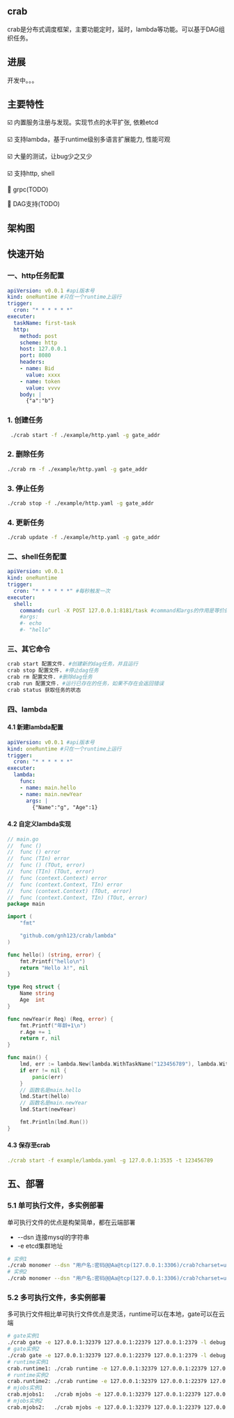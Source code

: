 ## crab
crab是分布式调度框架，主要功能定时，延时，lambda等功能。可以基于DAG组织任务。

## 进展
开发中。。。

## 主要特性
☑️ 内置服务注册与发现。实现节点的水平扩张, 依赖etcd

☑️ 支持lambda，基于runtime级别多语言扩展能力, 性能可观

☑️ 大量的测试，让bug少之又少

☑️  支持http, shell

🔳 grpc(TODO)

🔳 DAG支持(TODO)



## 架构图

## 快速开始
### 一、http任务配置
```yaml
apiVersion: v0.0.1 #api版本号
kind: oneRuntime #只在一个runtime上运行
trigger:
  cron: "* * * * * *"
executer:
  taskName: first-task
  http:
    method: post
    scheme: http
    host: 127.0.0.1
    port: 8080
    headers:
    - name: Bid
      value: xxxx
    - name: token
      value: vvvv
    body: |
      {"a":"b"}
```
### 1. 创建任务
```bash
 ./crab start -f ./example/http.yaml -g gate_addr
```
### 2. 删除任务
```bash
./crab rm -f ./example/http.yaml -g gate_addr
```
### 3. 停止任务
```bash
./crab stop -f ./example/http.yaml -g gate_addr
```
### 4. 更新任务
```bash
./crab update -f ./example/http.yaml -g gate_addr
```

### 二、shell任务配置
```yaml
apiVersion: v0.0.1
kind: oneRuntime
trigger:
  cron: "* * * * * *" #每秒触发一次
executer:
  shell:
    command: curl -X POST 127.0.0.1:8181/task #command和args的作用是等价的，唯一的区别是命令放在一个字符串或者slice里面。
    #args:
    #- echo
    #- "hello"
```

### 三、其它命令
```bash
crab start 配置文件. #创建新的dag任务，并且运行
crab stop 配置文件. #停止dag任务
crab rm 配置文件. #删除dag任务
crab run 配置文件. #运行已存在的任务，如果不存在会返回错误
crab status 获取任务的状态
```


### 四、lambda
#### 4.1 新建lambda配置
```yaml
apiVersion: v0.0.1 #api版本号
kind: oneRuntime #只在一个runtime上运行
trigger:
  cron: "* * * * * *"
executer:
  lambda:
    func:
    - name: main.hello
    - name: main.newYear
      args: |
        {"Name":"g", "Age":1}
```

#### 4.2 自定义lambda实现
```go
// main.go
//	func ()
//	func () error
//	func (TIn) error
//	func () (TOut, error)
//	func (TIn) (TOut, error)
//	func (context.Context) error
//	func (context.Context, TIn) error
//	func (context.Context) (TOut, error)
//	func (context.Context, TIn) (TOut, error)
package main

import (
	"fmt"

	"github.com/gnh123/crab/lambda"
)

func hello() (string, error) {
	fmt.Printf("hello\n")
	return "Hello λ!", nil
}

type Req struct {
	Name string
	Age  int
}

func newYear(r Req) (Req, error) {
	fmt.Printf("年龄+1\n")
	r.Age += 1
	return r, nil
}

func main() {
	lmd, err := lambda.New(lambda.WithTaskName("123456789"), lambda.WithEndpoint("127.0.0.1:3535"))
	if err != nil {
		panic(err)
	}
	// 函数名是main.hello
	lmd.Start(hello)
	// 函数名是main.newYear
	lmd.Start(newYear)

	fmt.Println(lmd.Run())
}
```

#### 4.3 保存至crab
```yaml
./crab start -f example/lambda.yaml -g 127.0.0.1:3535 -t 123456789
```

## 五、部署
### 5.1 单可执行文件，多实例部署
单可执行文件的优点是构架简单，都在云端部署
* --dsn 连接mysql的字符串
* -e etcd集群地址
```bash
# 实例1
./crab monomer --dsn "用户名:密码@@Aa@tcp(127.0.0.1:3306)/crab?charset=utf8mb4&parseTime=True&loc=Local" -e 127.0.0.1:32379 127.0.0.1:22379 127.0.0.1:2379 -s 127.0.0.1:3434
# 实例2
./crab monomer --dsn "用户名:密码@@Aa@tcp(127.0.0.1:3306)/crab?charset=utf8mb4&parseTime=True&loc=Local" -e 127.0.0.1:32379 127.0.0.1:22379 127.0.0.1:2379 -s 127.0.0.1:3535
```

### 5.2 多可执行文件，多实例部署
多可执行文件相比单可执行文件优点是灵活，runtime可以在本地，gate可以在云端
```bash
# gate实例1
./crab gate -e 127.0.0.1:32379 127.0.0.1:22379 127.0.0.1:2379 -l debug -s "127.0.0.1:3434" --dsn "用户名:密码@@Aa@tcp(127.0.0.1:3306)/crab?charset=utf8mb4&parseTime=True&loc=Local"
# gate实例2
./crab gate -e 127.0.0.1:32379 127.0.0.1:22379 127.0.0.1:2379 -l debug -s "127.0.0.1:3535" --dsn "用户名:密码@@Aa@tcp(127.0.0.1:3306)/crab?charset=utf8mb4&parseTime=True&loc=Local"
# runtime实例1
crab.runtime1: ./crab runtime -e 127.0.0.1:32379 127.0.0.1:22379 127.0.0.1:2379 --level debug
# runtime实例2
crab.runtime2: ./crab runtime -e 127.0.0.1:32379 127.0.0.1:22379 127.0.0.1:2379 --level debug
# mjobs实例1
crab.mjobs1:   ./crab mjobs -e 127.0.0.1:32379 127.0.0.1:22379 127.0.0.1:2379 -l debug
# mjobs实例2
crab.mjobs2:   ./crab mjobs -e 127.0.0.1:32379 127.0.0.1:22379 127.0.0.1:2379 -l debug

